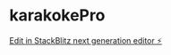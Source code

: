 # karakokePro

[Edit in StackBlitz next generation editor ⚡️](https://stackblitz.com/~/github.com/ofir6868/karakokePro)